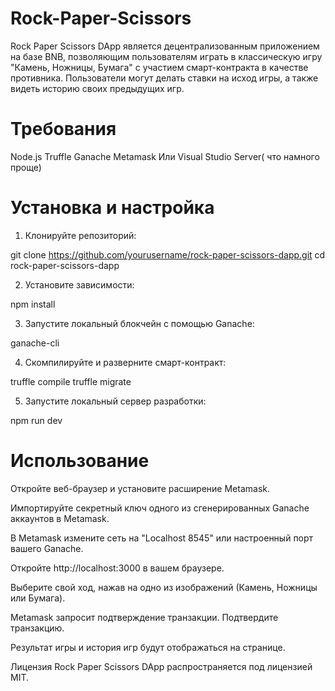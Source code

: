 # Rock-Paper-Scissors

Rock Paper Scissors DApp является децентрализованным приложением на базе BNB, позволяющим пользователям играть в классическую игру "Камень, Ножницы, Бумага" с участием смарт-контракта в качестве противника. Пользователи могут делать ставки на исход игры, а также видеть историю своих предыдущих игр.

# Требования
Node.js
Truffle
Ganache
Metamask
Или Visual Studio Server( что намного проще) 

# Установка и настройка
1. Клонируйте репозиторий:

  git clone https://github.com/yourusername/rock-paper-scissors-dapp.git
cd rock-paper-scissors-dapp

2. Установите зависимости:

npm install
  
3. Запустите локальный блокчейн с помощью Ganache:

ganache-cli
  
4. Скомпилируйте и разверните смарт-контракт:

truffle compile
truffle migrate

5. Запустите локальный сервер разработки:

npm run dev


# Использование
Откройте веб-браузер и установите расширение Metamask.

Импортируйте секретный ключ одного из сгенерированных Ganache аккаунтов в Metamask.

В Metamask измените сеть на "Localhost 8545" или настроенный порт вашего Ganache.

Откройте http://localhost:3000 в вашем браузере.

Выберите свой ход, нажав на одно из изображений (Камень, Ножницы или Бумага).

Metamask запросит подтверждение транзакции. Подтвердите транзакцию.

Результат игры и история игр будут отображаться на странице.



Лицензия
Rock Paper Scissors DApp распространяется под лицензией MIT.
